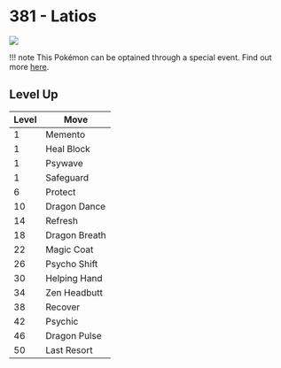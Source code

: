 # 381 - Latios
![][381]

!!! note
    This Pokémon can be optained through a special event. Find out more [here](../../special_events/#latios).

## Level Up

Level | Move
---   | ---
  1   | Memento
  1   | Heal Block
  1   | Psywave
  1   | Safeguard
  6   | Protect
 10   | Dragon Dance
 14   | Refresh
 18   | Dragon Breath
 22   | Magic Coat
 26   | Psycho Shift
 30   | Helping Hand
 34   | Zen Headbutt
 38   | Recover
 42   | Psychic
 46   | Dragon Pulse
 50   | Last Resort

[381]: ../img/pokemon/381.png
